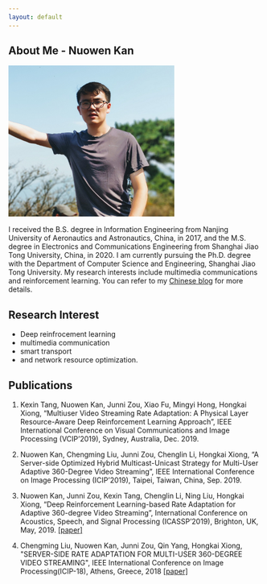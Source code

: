 ```yaml
---
layout: default
---
```


## About Me - Nuowen Kan

<img class="profile-picture" src="nuowen.jpg" width = "330" height = "300">

I received the B.S. degree in Information Engineering from Nanjing University of Aeronautics and Astronautics, China, in 2017, and the M.S. degree in Electronics and Communications Engineering from Shanghai Jiao Tong University, China, in 2020. I am currently pursuing the Ph.D. degree with the Department of Computer Science and Engineering, Shanghai Jiao Tong University. My research interests include multimedia communications and reinforcement learning. You can refer to my [Chinese blog](https://blog.nuowen.pro) for more details.

## Research Interest

- Deep reinfrocement learning
- multimedia communication
- smart transport
- and network resource optimization.

## Publications

1. Kexin Tang, Nuowen Kan, Junni Zou, Xiao Fu, Mingyi Hong, Hongkai Xiong, “Multiuser Video Streaming Rate Adaptation: A Physical Layer Resource-Aware Deep Reinforcement Learning Approach”, IEEE International Conference on Visual Communications and Image Processing (VCIP’2019), Sydney, Australia, Dec. 2019.

2. Nuowen Kan, Chengming Liu, Junni Zou, Chenglin Li, Hongkai Xiong, “A Server-side Optimized Hybrid Multicast-Unicast Strategy for Multi-User Adaptive 360-Degree Video Streaming”, IEEE International Conference on Image Processing (ICIP’2019), Taipei, Taiwan, China, Sep. 2019.

3. Nuowen Kan, Junni Zou, Kexin Tang, Chenglin Li, Ning Liu, Hongkai Xiong, “Deep Reinforcement Learning-based Rate Adaptation for Adaptive 360-degree Video Streaming”, International Conference on Acoustics, Speech, and Signal Processing (ICASSP’2019), Brighton, UK, May, 2019. [\[paper\]](https://ieeexplore.ieee.org/document/8683779)

4. Chengming Liu, Nuowen Kan, Junni Zou, Qin Yang, Hongkai Xiong, "SERVER-SIDE RATE ADAPTATION FOR MULTI-USER 360-DEGREE VIDEO STREAMING", IEEE International Conference on Image Processing(ICIP-18), Athens, Greece, 2018 [\[paper\]](https://ieeexplore.ieee.org/document/8451447)


